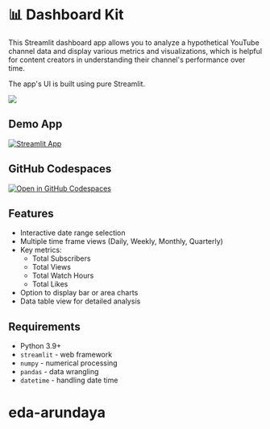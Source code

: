 # 📊 Dashboard Kit

This Streamlit dashboard app allows you to analyze a hypothetical YouTube channel data and display various metrics and visualizations, which is helpful for content creators in understanding their channel's performance over time.

The app's UI is built using pure Streamlit.

<img src="[/images/app-screenshot.png](https://github-production-user-asset-6210df.s3.amazonaws.com/68749493/404557026-56c3a7be-e150-477e-a732-1a65afd3394d.png?X-Amz-Algorithm=AWS4-HMAC-SHA256&X-Amz-Credential=AKIAVCODYLSA53PQK4ZA%2F20250118%2Fus-east-1%2Fs3%2Faws4_request&X-Amz-Date=20250118T191932Z&X-Amz-Expires=300&X-Amz-Signature=3fc945171790b697e9b28cce6b8ef260251eade523a272b97c1797b68fa70ed2&X-Amz-SignedHeaders=host)">


## Demo App

[![Streamlit App](https://static.streamlit.io/badges/streamlit_badge_black_white.svg)](https://dashboard-kit.streamlit.app/)

## GitHub Codespaces

[![Open in GitHub Codespaces](https://github.com/codespaces/badge.svg)](https://codespaces.new/streamlit/app-starter-kit?quickstart=1)

## Features

- Interactive date range selection
- Multiple time frame views (Daily, Weekly, Monthly, Quarterly)
- Key metrics:
  - Total Subscribers
  - Total Views
  - Total Watch Hours
  - Total Likes
- Option to display bar or area charts
- Data table view for detailed analysis


## Requirements
- Python 3.9+
- `streamlit` - web framework
- `numpy` - numerical processing
- `pandas` - data wrangling
- `datetime` - handling date time

# eda-arundaya
